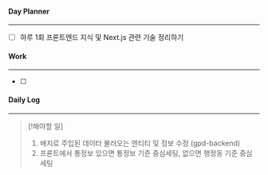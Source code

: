 
#### Day Planner
---
- [ ] 하루 1회 프론트엔드 지식 및 Next.js 관련 기술 정리하기


#### Work
---
- [ ] 


#### Daily Log
---
> [!해야할 일]
> 1. 배치로 주입된 데이터 불러오는 엔티티 및 정보 수정 (gpd-backend)
> 2. 프론트에서 통정보 있으면 통정보 기준 중심세팅, 없으면 행정동 기준 중심 세팅



